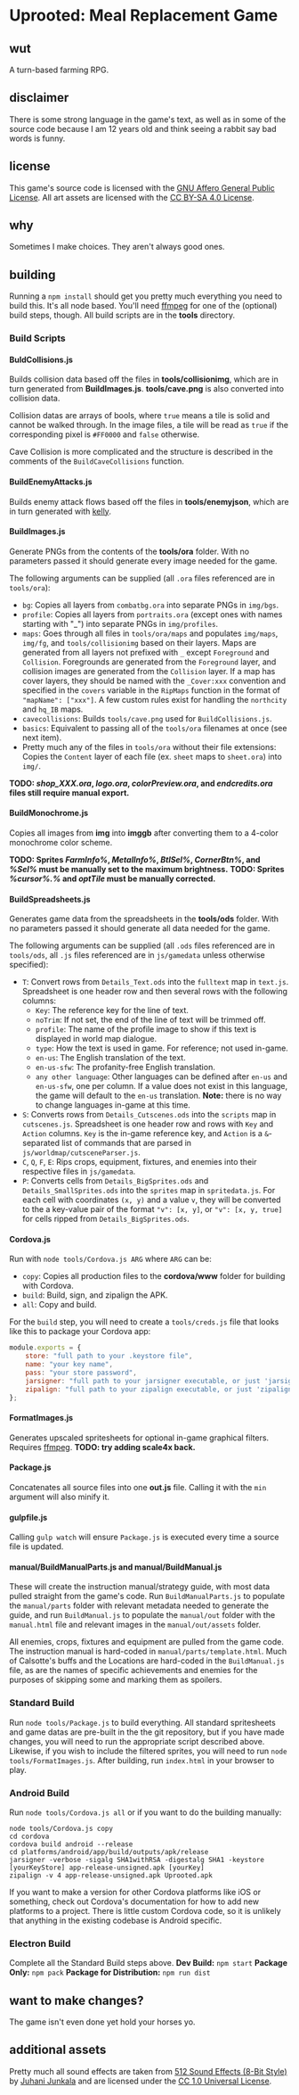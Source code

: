 # Uprooted: Meal Replacement Game
## wut
A turn-based farming RPG.
## disclaimer
There is some strong language in the game's text, as well as in some of the source code because I am 12 years old and think seeing a rabbit say bad words is funny.
## license
This game's source code is licensed with the [GNU Affero General Public License](https://www.gnu.org/licenses/agpl-3.0.en.html). All art assets are licensed with the [CC BY-SA 4.0 License](https://creativecommons.org/licenses/by-sa/4.0/legalcode).
## why
Sometimes I make choices. They aren't always good ones.
## building
Running a `npm install` should get you pretty much everything you need to build this. It's all node based. You'll need [ffmpeg](https://ffmpeg.org/) for one of the (optional) build steps, though. All build scripts are in the **tools** directory.

### Build Scripts

#### BuldCollisions.js
Builds collision data based off the files in **tools/collisionimg**, which are in turn generated from **BuildImages.js**. **tools/cave.png** is also converted into collision data.

Collision datas are arrays of bools, where `true` means a tile is solid and cannot be walked through. In the image files, a tile will be read as `true` if the corresponding pixel is `#FF0000` and `false` otherwise.

Cave Collision is more complicated and the structure is described in the comments of the `BuildCaveCollisions` function.

#### BuildEnemyAttacks.js
Builds enemy attack flows based off the files in **tools/enemyjson**, which are in turn generated with [kelly](https://github.com/HauntedBees/kelly).

#### BuildImages.js
Generate PNGs from the contents of the **tools/ora** folder. With no parameters passed it should generate every image needed for the game.

The following arguments can be supplied (all `.ora` files referenced are in `tools/ora`):

 - `bg`: Copies all layers from `combatbg.ora` into separate PNGs in `img/bgs`.
 - `profile`: Copies all layers from `portraits.ora` (except ones with names starting with "_") into separate PNGs in `img/profiles`.
 - `maps`: Goes through all files in `tools/ora/maps` and populates `img/maps`, `img/fg`, and `tools/collisionimg` based on their layers. Maps are generated from all layers not prefixed with `_` except `Foreground` and `Collision`. Foregrounds are generated from the `Foreground` layer, and collision images are generated from the `Collision` layer. If a map has cover layers, they should be named with the `_Cover:xxx` convention and specified in the `covers` variable in the `RipMaps` function in the format of `"mapName": ["xxx"]`. A few custom rules exist for handling the `northcity` and `hq_IB` maps.
 - `cavecollisions`: Builds `tools/cave.png` used for `BuildCollisions.js`.
 - `basics`: Equivalent to passing all of the `tools/ora` filenames at once (see next item).
 - Pretty much any of the files in `tools/ora` without their file extensions: Copies the `Content` layer of each file (ex. `sheet` maps to `sheet.ora`) into `img/`.

**TODO: *shop_XXX.ora*, *logo.ora*, *colorPreview.ora*, and *endcredits.ora* files still require manual export.**

#### BuildMonochrome.js
Copies all images from **img** into **imggb** after converting them to a 4-color monochrome color scheme.

**TODO: Sprites *FarmInfo%*, *MetalInfo%*, *BtlSel%*, *CornerBtn%*, and *%Sel%* must be manually set to the maximum brightness.**
**TODO: Sprites *%cursor%.%* and *optTile* must be manually corrected.**

#### BuildSpreadsheets.js
Generates game data from the spreadsheets in the **tools/ods** folder. With no parameters passed it should generate all data needed for the game.

The following arguments can be supplied (all `.ods` files referenced are in `tools/ods`, all `.js` files referenced are in `js/gamedata` unless otherwise specified):
 - `T`: Convert rows from `Details_Text.ods` into the `fulltext` map in `text.js`. Spreadsheet is one header row and then several rows with the following columns:
	- `Key`: The reference key for the line of text.
	- `noTrim`: If not set, the end of the line of text will be trimmed off.
	- `profile`: The name of the profile image to show if this text is displayed in world map dialogue.
	- `type`: How the text is used in game. For reference; not used in-game.
	- `en-us`: The English translation of the text.
	- `en-us-sfw`: The profanity-free English translation.
	- `any other language`: Other languages can be defined after `en-us` and `en-us-sfw`, one per column. If a value does not exist in this language, the game will default to the `en-us` translation. **Note:** there is no way to change languages in-game at this time.
 - `S`: Converts rows from `Details_Cutscenes.ods` into the `scripts` map in `cutscenes.js`. Spreadsheet is one header row and rows with `Key` and `Action` columns. `Key` is the in-game reference key, and `Action` is a `&`-separated list of commands that are parsed in `js/worldmap/cutsceneParser.js`.
 - `C`, `Q`, `F`, `E`: Rips crops, equipment, fixtures, and enemies into their respective files in `js/gamedata`.
 - `P`: Converts cells from `Details_BigSprites.ods` and `Details_SmallSprites.ods` into the `sprites` map in `spritedata.js`. For each cell with coordinates `(x, y)` and a value `v`, they will be converted to the a key-value pair of the format `"v": [x, y]`, or `"v": [x, y, true]` for cells ripped from `Details_BigSprites.ods`. 

#### Cordova.js
Run with `node tools/Cordova.js ARG` where `ARG` can be:
 - `copy`: Copies all production files to the **cordova/www** folder for building with Cordova.
 - `build`: Build, sign, and zipalign the APK.
 - `all`: Copy and build.

For the `build` step, you will need to create a `tools/creds.js` file that looks like this to package your Cordova app:
```js
module.exports = {
    store: "full path to your .keystore file",
    name: "your key name",
    pass: "your store password",
    jarsigner: "full path to your jarsigner executable, or just 'jarsigner' if it's in your PATH",
    zipalign: "full path to your zipalign executable, or just 'zipalign' if it's in your PATH",
};
``` 

#### FormatImages.js
Generates upscaled spritesheets for optional in-game graphical filters. Requires [ffmpeg](https://ffmpeg.org/). **TODO: try adding scale4x back.**

#### Package.js
Concatenates all source files into one **out.js** file. Calling it with the `min` argument will also minify it.

#### gulpfile.js
Calling `gulp watch` will ensure `Package.js` is executed every time a source file is updated.

#### manual/BuildManualParts.js and manual/BuildManual.js
These will create the instruction manual/strategy guide, with most data pulled straight from the game's code. Run `BuildManualParts.js` to populate the `manual/parts` folder with relevant metadata needed to generate the guide, and run `BuildManual.js` to populate the `manual/out` folder with the `manual.html` file and relevant images in the `manual/out/assets` folder.

All enemies, crops, fixtures and equipment are pulled from the game code. The instruction manual is hard-coded in `manual/parts/template.html`. Much of Calsotte's buffs and the Locations are hard-coded in the `BuildManual.js` file, as are the names of specific achievements and enemies for the purposes of skipping some and marking them as spoilers.

### Standard Build
Run `node tools/Package.js` to build everything. All standard spritesheets and game datas are pre-built in the the git repository, but if you have made changes, you will need to run the appropriate script described above. Likewise, if you wish to include the filtered sprites, you will need to run `node tools/FormatImages.js`. After building, run `index.html` in your browser to play.

### Android Build
Run `node tools/Cordova.js all` or if you want to do the building manually:

```
node tools/Cordova.js copy
cd cordova
cordova build android --release
cd platforms/android/app/build/outputs/apk/release
jarsigner -verbose -sigalg SHA1withRSA -digestalg SHA1 -keystore [yourKeyStore] app-release-unsigned.apk [yourKey]
zipalign -v 4 app-release-unsigned.apk Uprooted.apk
```

If you want to make a version for other Cordova platforms like iOS or something, check out Cordova's documentation for how to add new platforms to a project. There is little custom Cordova code, so it is unlikely that anything in the existing codebase is Android specific.

### Electron Build
Complete all the Standard Build steps above.
**Dev Build:** `npm start`
**Package Only:** `npm pack`
**Package for Distribution:** `npm run dist`

## want to make changes?
The game isn't even done yet hold your horses yo.

## additional assets
Pretty much all sound effects are taken from [512 Sound Effects (8-Bit Style)](https://opengameart.org/content/512-sound-effects-8-bit-style) by [Juhani Junkala](https://juhanijunkala.com/) and are licensed under the [CC 1.0 Universal License](https://creativecommons.org/publicdomain/zero/1.0/).